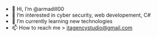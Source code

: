 - 👋 Hi, I’m @armadill00
- 👀 I’m interested in cyber security, web developement, C#
- 🌱 I’m currently learning new technologies
- 📫 How to reach me > itagencystudio@gmail.com

